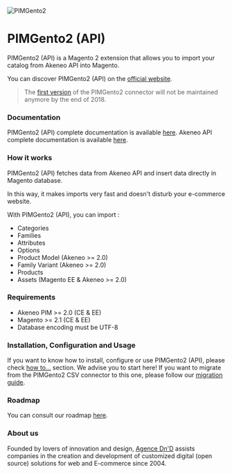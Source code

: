 ![PIMGento2](doc/pimgento2-api-logo.png)

# PIMGento2 (API)

PIMGento2 (API) is a Magento 2 extension that allows you to import your catalog from Akeneo API into Magento.

You can discover PIMGento2 (API) on the [official website](https://www.pimgento.com/).

> The [first version](https://github.com/Agence-DnD/PIMGento-2) of the PIMGento2 connector will not be maintained anymore by the end of 2018.

### Documentation

PIMGento2 (API) complete documentation is available [here](doc/summary.md).
Akeneo API complete documentation is available [here](https://api.akeneo.com/).

### How it works

PIMGento2 (API) fetches data from Akeneo API and insert data directly in Magento database.

In this way, it makes imports very fast and doesn't disturb your e-commerce website.

With PIMGento2 (API), you can import :
* Categories
* Families
* Attributes
* Options
* Product Model (Akeneo >= 2.0)
* Family Variant (Akeneo >= 2.0)
* Products
* Assets (Magento EE & Akeneo >= 2.0)

### Requirements

* Akeneo PIM >= 2.0 (CE & EE)
* Magento >= 2.1 (CE & EE)
* Database encoding must be UTF-8

### Installation, Configuration and Usage

If you want to know how to install, configure or use PIMGento2 (API), please check [how to...](doc/important_stuff/how_to.md) section. We advise you to start here!
If you want to migrate from the PIMGento2 CSV connector to this one, please follow our [migration guide](doc/important_stuff/migration_guide.md).

### Roadmap

You can consult our roadmap [here](doc/important_stuff/roadmap.md).

### About us

Founded by lovers of innovation and design, [Agence Dn'D](https://www.dnd.fr) assists companies in the creation and development of customized digital (open source) solutions for web and E-commerce since 2004.
